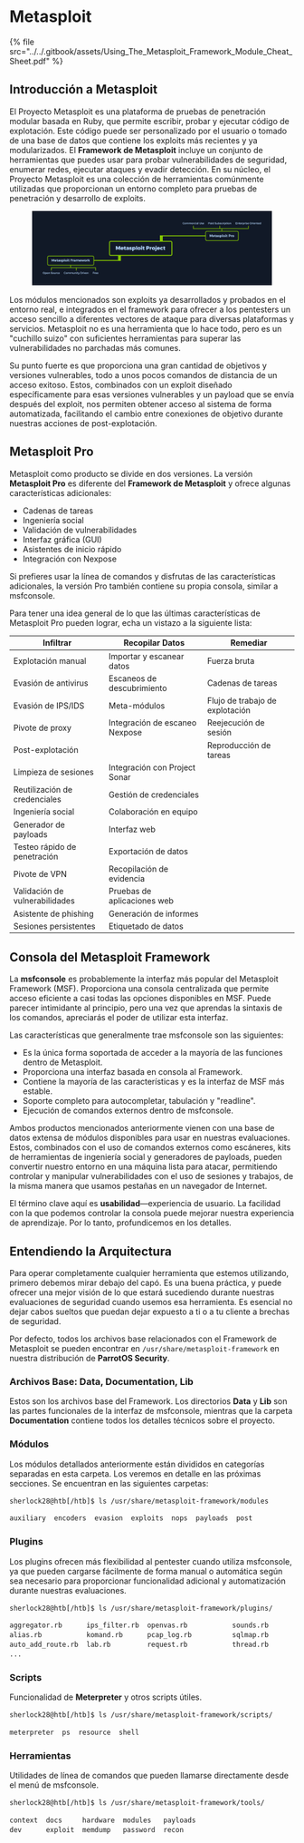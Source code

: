 # Metasploit

{% file src="../../.gitbook/assets/Using_The_Metasploit_Framework_Module_Cheat_Sheet.pdf" %}

## Introducción a Metasploit

El Proyecto Metasploit es una plataforma de pruebas de penetración modular basada en Ruby, que permite escribir, probar y ejecutar código de explotación. Este código puede ser personalizado por el usuario o tomado de una base de datos que contiene los exploits más recientes y ya modularizados. El **Framework de Metasploit** incluye un conjunto de herramientas que puedes usar para probar vulnerabilidades de seguridad, enumerar redes, ejecutar ataques y evadir detección. En su núcleo, el Proyecto Metasploit es una colección de herramientas comúnmente utilizadas que proporcionan un entorno completo para pruebas de penetración y desarrollo de exploits.

<figure><img src="../../.gitbook/assets/S02_SS01.webp" alt=""><figcaption></figcaption></figure>

Los módulos mencionados son exploits ya desarrollados y probados en el entorno real, e integrados en el framework para ofrecer a los pentesters un acceso sencillo a diferentes vectores de ataque para diversas plataformas y servicios. Metasploit no es una herramienta que lo hace todo, pero es un "cuchillo suizo" con suficientes herramientas para superar las vulnerabilidades no parchadas más comunes.

Su punto fuerte es que proporciona una gran cantidad de objetivos y versiones vulnerables, todo a unos pocos comandos de distancia de un acceso exitoso. Estos, combinados con un exploit diseñado específicamente para esas versiones vulnerables y un payload que se envía después del exploit, nos permiten obtener acceso al sistema de forma automatizada, facilitando el cambio entre conexiones de objetivo durante nuestras acciones de post-explotación.

## Metasploit Pro

Metasploit como producto se divide en dos versiones. La versión **Metasploit Pro** es diferente del **Framework de Metasploit** y ofrece algunas características adicionales:

* Cadenas de tareas
* Ingeniería social
* Validación de vulnerabilidades
* Interfaz gráfica (GUI)
* Asistentes de inicio rápido
* Integración con Nexpose

Si prefieres usar la línea de comandos y disfrutas de las características adicionales, la versión Pro también contiene su propia consola, similar a msfconsole.

Para tener una idea general de lo que las últimas características de Metasploit Pro pueden lograr, echa un vistazo a la siguiente lista:

| Infiltrar                      | Recopilar Datos                | Remediar                        |
| ------------------------------ | ------------------------------ | ------------------------------- |
| Explotación manual             | Importar y escanear datos      | Fuerza bruta                    |
| Evasión de antivirus           | Escaneos de descubrimiento     | Cadenas de tareas               |
| Evasión de IPS/IDS             | Meta-módulos                   | Flujo de trabajo de explotación |
| Pivote de proxy                | Integración de escaneo Nexpose | Reejecución de sesión           |
| Post-explotación               |                                | Reproducción de tareas          |
| Limpieza de sesiones           | Integración con Project Sonar  |                                 |
| Reutilización de credenciales  | Gestión de credenciales        |                                 |
| Ingeniería social              | Colaboración en equipo         |                                 |
| Generador de payloads          | Interfaz web                   |                                 |
| Testeo rápido de penetración   | Exportación de datos           |                                 |
| Pivote de VPN                  | Recopilación de evidencia      |                                 |
| Validación de vulnerabilidades | Pruebas de aplicaciones web    |                                 |
| Asistente de phishing          | Generación de informes         |                                 |
| Sesiones persistentes          | Etiquetado de datos            |                                 |

## Consola del Metasploit Framework

La **msfconsole** es probablemente la interfaz más popular del Metasploit Framework (MSF). Proporciona una consola centralizada que permite acceso eficiente a casi todas las opciones disponibles en MSF. Puede parecer intimidante al principio, pero una vez que aprendas la sintaxis de los comandos, apreciarás el poder de utilizar esta interfaz.

Las características que generalmente trae msfconsole son las siguientes:

* Es la única forma soportada de acceder a la mayoría de las funciones dentro de Metasploit.
* Proporciona una interfaz basada en consola al Framework.
* Contiene la mayoría de las características y es la interfaz de MSF más estable.
* Soporte completo para autocompletar, tabulación y "readline".
* Ejecución de comandos externos dentro de msfconsole.

Ambos productos mencionados anteriormente vienen con una base de datos extensa de módulos disponibles para usar en nuestras evaluaciones. Estos, combinados con el uso de comandos externos como escáneres, kits de herramientas de ingeniería social y generadores de payloads, pueden convertir nuestro entorno en una máquina lista para atacar, permitiendo controlar y manipular vulnerabilidades con el uso de sesiones y trabajos, de la misma manera que usamos pestañas en un navegador de Internet.

El término clave aquí es **usabilidad**—experiencia de usuario. La facilidad con la que podemos controlar la consola puede mejorar nuestra experiencia de aprendizaje. Por lo tanto, profundicemos en los detalles.

## Entendiendo la Arquitectura

Para operar completamente cualquier herramienta que estemos utilizando, primero debemos mirar debajo del capó. Es una buena práctica, y puede ofrecer una mejor visión de lo que estará sucediendo durante nuestras evaluaciones de seguridad cuando usemos esa herramienta. Es esencial no dejar cabos sueltos que puedan dejar expuesto a ti o a tu cliente a brechas de seguridad.

Por defecto, todos los archivos base relacionados con el Framework de Metasploit se pueden encontrar en `/usr/share/metasploit-framework` en nuestra distribución de **ParrotOS Security**.

### Archivos Base: Data, Documentation, Lib

Estos son los archivos base del Framework. Los directorios **Data** y **Lib** son las partes funcionales de la interfaz de msfconsole, mientras que la carpeta **Documentation** contiene todos los detalles técnicos sobre el proyecto.

### Módulos

Los módulos detallados anteriormente están divididos en categorías separadas en esta carpeta. Los veremos en detalle en las próximas secciones. Se encuentran en las siguientes carpetas:

```bash
sherlock28@htb[/htb]$ ls /usr/share/metasploit-framework/modules
```

```bash
auxiliary  encoders  evasion  exploits  nops  payloads  post
```

### Plugins

Los plugins ofrecen más flexibilidad al pentester cuando utiliza msfconsole, ya que pueden cargarse fácilmente de forma manual o automática según sea necesario para proporcionar funcionalidad adicional y automatización durante nuestras evaluaciones.

```bash
sherlock28@htb[/htb]$ ls /usr/share/metasploit-framework/plugins/
```

```bash
aggregator.rb      ips_filter.rb  openvas.rb           sounds.rb
alias.rb           komand.rb      pcap_log.rb          sqlmap.rb
auto_add_route.rb  lab.rb         request.rb           thread.rb
...
```

### Scripts

Funcionalidad de **Meterpreter** y otros scripts útiles.

```bash
sherlock28@htb[/htb]$ ls /usr/share/metasploit-framework/scripts/
```

```bash
meterpreter  ps  resource  shell
```

### Herramientas

Utilidades de línea de comandos que pueden llamarse directamente desde el menú de msfconsole.

```bash
sherlock28@htb[/htb]$ ls /usr/share/metasploit-framework/tools/
```

```bash
context  docs     hardware  modules   payloads
dev      exploit  memdump   password  recon
```
